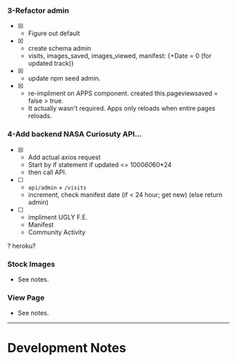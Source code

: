 ### 3-Refactor admin
- [x] - Figure out default
- [x] - create schema admin
  - visits, images_saved, images_viewed, manifest: {+Date = 0 (for updated track)}
- [x] - update npm seed admin.
- [x] - re-impliment on APPS component. created this.pageviewsaved = false > true.
  - It actually wasn't required. Apps only reloads when entire pages reloads.

### 4-Add backend NASA Curiosuty API...  
- [x] - Add actual axios request
  - Start by if statement if updated <= 1000*60*60*24
  - then call API.
- [ ] - `api/admin` + `/visits`
  - increment, check manifest date (if < 24 hour; get new) (else return admin)
- [ ] - impliment UGLY F.E.
  - Manifest
  - Community Activity

? heroku?

### Stock Images
- See notes.

### View Page
- See notes.

----
# Development Notes
